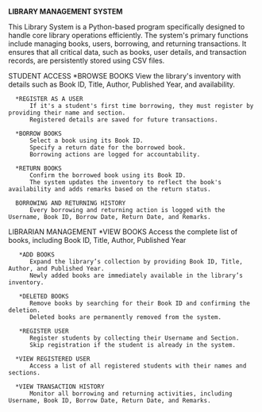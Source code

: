 **LIBRARY MANAGEMENT SYSTEM**

This Library System is a Python-based program specifically designed to handle core library operations efficiently. The system's primary functions include managing books, users, borrowing, 
and returning transactions. It ensures that all critical data, such as books, user details, and transaction records, are persistently stored using CSV files.

STUDENT ACCESS
      *BROWSE BOOKS
          View the library's inventory with details such as Book ID, Title, Author, Published Year, and availability.
      
      *REGISTER AS A USER
          If it's a student's first time borrowing, they must register by providing their name and section.
          Registered details are saved for future transactions.
    
      *BORROW BOOKS
          Select a book using its Book ID.
          Specify a return date for the borrowed book.
          Borrowing actions are logged for accountability.
    
      *RETURN BOOKS
          Confirm the borrowed book using its Book ID.
          The system updates the inventory to reflect the book's availability and adds remarks based on the return status.
    
      BORROWING AND RETURNING HISTORY
          Every borrowing and returning action is logged with the Username, Book ID, Borrow Date, Return Date, and Remarks.

LIBRARIAN MANAGEMENT
       *VIEW BOOKS
         Access the complete list of books, including Book ID, Title, Author, Published Year
   
       *ADD BOOKS
          Expand the library’s collection by providing Book ID, Title, Author, and Published Year.
          Newly added books are immediately available in the library’s inventory.
   
       *DELETED BOOKS
          Remove books by searching for their Book ID and confirming the deletion.
          Deleted books are permanently removed from the system.
   
       *REGISTER USER
          Register students by collecting their Username and Section.
          Skip registration if the student is already in the system.
   
      *VIEW REGISTERED USER
          Access a list of all registered students with their names and sections.
   
      *VIEW TRANSACTION HISTORY
          Monitor all borrowing and returning activities, including Username, Book ID, Borrow Date, Return Date, and Remarks.
       








      
